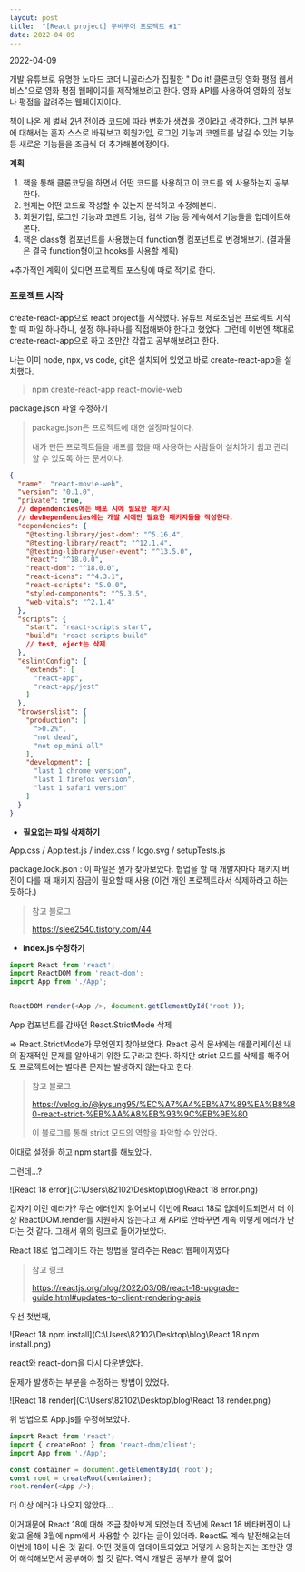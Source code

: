 ```yaml
---
layout: post
title:  "[React project] 무비무어 프로젝트 #1"
date: 2022-04-09
---
```

2022-04-09



개발 유튜브로 유명한 노마드 코더 니꼴라스가 집필한 " Do it! 클론코딩 영화 평점 웹서비스"으로 영화 평점 웹페이지를 제작해보려고 한다. 영화 API를 사용하여 영화의 정보나 평점을 알려주는 웹페이지이다.

책이 나온 게 벌써 2년 전이라 코드에 따라 변화가 생겼을 것이라고 생각한다. 그런 부분에 대해서는 혼자 스스로 바꿔보고 회원가입, 로그인 기능과 코멘트를 남길 수 있는 기능 등 새로운 기능들을 조금씩 더 추가해볼예정이다.



**계획**

1. 책을 통해 클론코딩을 하면서 어떤 코드를 사용하고 이 코드를 왜 사용하는지 공부한다.
2. 현재는 어떤 코드로 작성할 수 있는지 분석하고 수정해본다.
3. 회원가입, 로그인 기능과 코멘트 기능, 검색 기능 등 계속해서 기능들을 업데이트해본다.
4. 책은 class형 컴포넌트를 사용했는데 function형 컴포넌트로 변경해보기. (결과물은 결국 function형이고 hooks를 사용할 계획)

+추가적인 계획이 있다면 프로젝트 포스팅에 따로 적기로 한다.



### 프로젝트 시작

create-react-app으로 react project를 시작했다. 유튜브 제로초님은 프로젝트 시작할 때 파일 하나하나, 설정 하나하나를 직접해봐야 한다고 했었다. 그런데 이번엔 책대로 create-react-app으로 하고 조만간 각잡고 공부해보려고 한다.

나는 이미 node, npx, vs code, git은 설치되어 있었고 바로 create-react-app을 설치했다.

> npm create-react-app react-movie-web



package.json 파일 수정하기

> package.json은 프로젝트에 대한 설정파일이다.
>
> 내가 만든 프로젝트들을 배포를 했을 때 사용하는 사람들이 설치하기 쉽고 관리할 수 있도록 하는 문서이다.

```json
{
  "name": "react-movie-web",
  "version": "0.1.0",
  "private": true,
  // dependencies에는 배포 시에 필요한 패키지
  // devDependencies에는 개발 시에만 필요한 패키지들을 작성한다.
  "dependencies": {
    "@testing-library/jest-dom": "^5.16.4",
    "@testing-library/react": "^12.1.4",
    "@testing-library/user-event": "^13.5.0",
    "react": "^18.0.0",
    "react-dom": "^18.0.0",
    "react-icons": "^4.3.1",
    "react-scripts": "5.0.0",
    "styled-components": "^5.3.5",
    "web-vitals": "^2.1.4"
  },
  "scripts": {
    "start": "react-scripts start",
    "build": "react-scripts build"
    // test, eject는 삭제
  },
  "eslintConfig": {
    "extends": [
      "react-app",
      "react-app/jest"
    ]
  },
  "browserslist": {
    "production": [
      ">0.2%",
      "not dead",
      "not op_mini all"
    ],
    "development": [
      "last 1 chrome version",
      "last 1 firefox version",
      "last 1 safari version"
    ]
  }
}
```



* **필요없는 파일 삭제하기**

App.css / App.test.js / index.css / logo.svg / setupTests.js 

package.lock.json : 이 파일은 뭔가 찾아보았다. 협업을 할 때 개발자마다 패키지 버전이 다를 때 패키지 잠금이 필요할 때 사용 (이건 개인 프로젝트라서 삭제하라고 하는 듯하다.)

> 참고 블로그
>
> https://slee2540.tistory.com/44



* **index.js 수정하기**

```js
import React from 'react';
import ReactDOM from 'react-dom';
import App from './App';


ReactDOM.render(<App />, document.getElementById('root'));
```

App 컴포넌트를 감싸던 React.StrictMode 삭제

=> React.StrictMode가 무엇인지 찾아보았다. React 공식 문서에는 애플리케이션 내의 잠재적인 문제를 알아내기 위한 도구라고 한다. 하지만 strict 모드를 삭제를 해주어도  프로젝트에는 별다른 문제는 발생하지 않는다고 한다.

> 참고 블로그
>
> https://velog.io/@kysung95/%EC%A7%A4%EB%A7%89%EA%B8%80-react-strict-%EB%AA%A8%EB%93%9C%EB%9E%80
>
> 이 블로그를 통해 strict 모드의 역할을 파악할 수 있었다.


이대로 설정을 하고 npm start를 해보았다.

그런데...?

![React 18 error](C:\Users\82102\Desktop\blog\React 18 error.png)

갑자기 이런 에러가? 무슨 에러인지 읽어보니 이번에 React 18로 업데이트되면서 더 이상 ReactDOM.render를 지원하지 않는다고 새 API로 안바꾸면 계속 이렇게 에러가 난다는 것 같다. 그래서 위의 링크로 들어가보았다.

React 18로 업그레이드 하는 방법을 알려주는 React 웹페이지였다

> 참고 링크
>
> https://reactjs.org/blog/2022/03/08/react-18-upgrade-guide.html#updates-to-client-rendering-apis



우선 첫번째,

![React 18 npm install](C:\Users\82102\Desktop\blog\React 18 npm install.png)

react와 react-dom을 다시 다운받았다.



문제가 발생하는 부분을 수정하는 방법이 있었다.

![React 18 render](C:\Users\82102\Desktop\blog\React 18 render.png)

위 방법으로 App.js를 수정해보았다.

```js
import React from 'react';
import { createRoot } from 'react-dom/client';
import App from './App';

const container = document.getElementById('root');
const root = createRoot(container);
root.render(<App />);
```

더 이상 에러가 나오지 않았다... 

이거때문에 React 18에 대해 조금 찾아보게 되었는데 작년에 React 18 베타버전이 나왔고 올해 3월에 npm에서 사용할 수 있다는 글이 있더라. React도 계속 발전해오는데 이번에 18이 나온 것 같다. 어떤 것들이 업데이트되었고 어떻게 사용하는지는 조만간 영어 해석해보면서 공부해야 할 것 같다. 역시 개발은 공부가 끝이 없어


